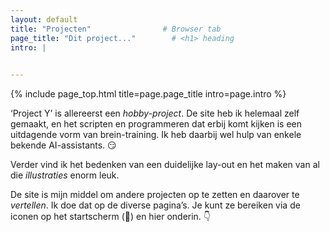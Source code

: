 ```yaml
---
layout: default
title: "Projecten"                # Browser tab
page_title: "Dit project..."        # <h1> heading
intro: |
  

---
```


{% include page_top.html 
   title=page.page_title 
   intro=page.intro 
%}

<div class="custom-section">
  
<p>‘Project Y’ is allereerst een <em>hobby-project</em>. De site heb ik helemaal zelf gemaakt, en het scripten en programmeren dat erbij komt kijken is een uitdagende vorm van brein-training. Ik heb daarbij wel hulp van enkele bekende AI-assistants. &#128527; </p><p>Verder vind ik het bedenken van een duidelijke lay-out en het maken van al die <em>illustraties</em> enorm leuk.</p>

<p>De site is mijn middel om andere projecten op te zetten en daarover te <em>vertellen</em>. Ik doe dat op de diverse pagina’s. Je kunt ze bereiken via de iconen op het startscherm (&#127969;) en hier onderin. &#128071;</p>
  
</div>

